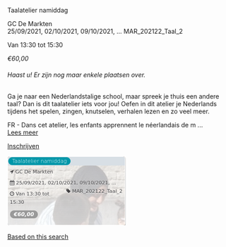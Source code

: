 Taalatelier namiddag

GC De Markten  
25/09/2021, 02/10/2021, 09/10/2021, ... MAR\_202122\_Taal\_2  

Van 13:30 tot 15:30

*€60,00*

  

###### *Haast u! Er zijn nog maar enkele plaatsen over.*

  

Ga je naar een Nederlandstalige school, maar spreek je thuis een andere taal? Dan is dit taalatelier iets voor jou! Oefen in dit atelier je Nederlands tijdens het spelen, zingen, knutselen, verhalen lezen en zo veel meer.  
  
FR - Dans cet atelier, les enfants apprennent le néerlandais de m ...  
[Lees meer](https://tickets.vgc.be/activity/subscribe/MAR_202122_Taal_2)

[Inschrijven](https://tickets.vgc.be/activity/subscribe/MAR_202122_Taal_2)

![](63009.png)

[Based on this search](https://tickets.vgc.be/activity/index?&vrijeplaatsen=1&Age%5B%5D=3%2C4&entity=244)